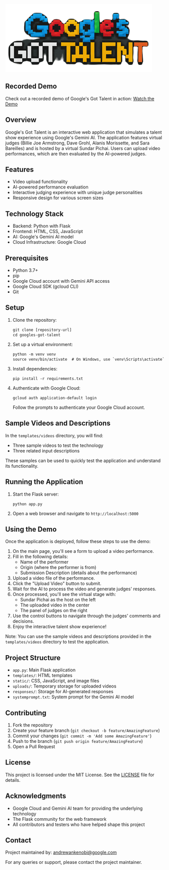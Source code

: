 ![Google's Got Talent Logo](https://github.com/andrewankenobi/ggt/blob/main/static/images/logo.png)

## Recorded Demo

Check out a recorded demo of Google's Got Talent in action: [Watch the Demo](https://youtu.be/ncVm0vDYHx0)

## Overview

Google's Got Talent is an interactive web application that simulates a talent show experience using Google's Gemini AI. The application features virtual judges (Billie Joe Armstrong, Dave Grohl, Alanis Morissette, and Sara Bareilles) and is hosted by a virtual Sundar Pichai. Users can upload video performances, which are then evaluated by the AI-powered judges.

## Features

- Video upload functionality
- AI-powered performance evaluation
- Interactive judging experience with unique judge personalities
- Responsive design for various screen sizes

## Technology Stack

- Backend: Python with Flask
- Frontend: HTML, CSS, JavaScript
- AI: Google's Gemini AI model
- Cloud Infrastructure: Google Cloud

## Prerequisites

- Python 3.7+
- pip
- Google Cloud account with Gemini API access
- Google Cloud SDK (gcloud CLI)
- Git

## Setup

1. Clone the repository:
   ```
   git clone [repository-url]
   cd googles-got-talent
   ```

2. Set up a virtual environment:
   ```
   python -m venv venv
   source venv/bin/activate  # On Windows, use `venv\Scripts\activate`
   ```

3. Install dependencies:
   ```
   pip install -r requirements.txt
   ```

4. Authenticate with Google Cloud:
   ```
   gcloud auth application-default login
   ```
   Follow the prompts to authenticate your Google Cloud account.

## Sample Videos and Descriptions

In the `templates/videos` directory, you will find:
- Three sample videos to test the technology
- Three related input descriptions

These samples can be used to quickly test the application and understand its functionality.

## Running the Application

1. Start the Flask server:
   ```
   python app.py
   ```

2. Open a web browser and navigate to `http://localhost:5000`

## Using the Demo

Once the application is deployed, follow these steps to use the demo:

1. On the main page, you'll see a form to upload a video performance.
2. Fill in the following details:
   - Name of the performer
   - Origin (where the performer is from)
   - Submission Description (details about the performance)
3. Upload a video file of the performance.
4. Click the "Upload Video" button to submit.
5. Wait for the AI to process the video and generate judges' responses.
6. Once processed, you'll see the virtual stage with:
   - Sundar Pichai as the host on the left
   - The uploaded video in the center
   - The panel of judges on the right
7. Use the control buttons to navigate through the judges' comments and decisions.
8. Enjoy the interactive talent show experience!

Note: You can use the sample videos and descriptions provided in the `templates/videos` directory to test the application.

## Project Structure

- `app.py`: Main Flask application
- `templates/`: HTML templates
- `static/`: CSS, JavaScript, and image files
- `uploads/`: Temporary storage for uploaded videos
- `responses/`: Storage for AI-generated responses
- `systemprompt.txt`: System prompt for the Gemini AI model

## Contributing

1. Fork the repository
2. Create your feature branch (`git checkout -b feature/AmazingFeature`)
3. Commit your changes (`git commit -m 'Add some AmazingFeature'`)
4. Push to the branch (`git push origin feature/AmazingFeature`)
5. Open a Pull Request

## License

This project is licensed under the MIT License. See the [LICENSE](LICENSE) file for details.

## Acknowledgments

- Google Cloud and Gemini AI team for providing the underlying technology
- The Flask community for the web framework
- All contributors and testers who have helped shape this project

## Contact

Project maintained by: andrewankenobi@google.com

For any queries or support, please contact the project maintainer.
